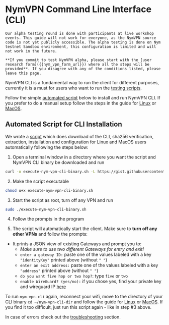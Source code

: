 # NymVPN Command Line Interface (CLI)

```admonish info
Our alpha testing round is done with participants at live workshop events. This guide will not work for everyone, as the NymVPN source code is not yet publicly accessible. The alpha testing is done on Nym testnet Sandbox environment, this configuration is limited and will not work in the future.

**If you commit to test NymVPN alpha, please start with the [user research form]({{nym_vpn_form_url}}) where all the steps will be provided**. If you disagree with any of the conditions listed, please leave this page.
```

NymVPN CLI is a fundamental way to run the client for different purposes, currently it is a must for users who want to run the [testing scripts](testing.md).

Follow the simple [automated script](#automated-script-for-cli-installation) below to install and run NymVPN CLI. If you prefer to do a manual setup follow the steps in the guide for [Linux](cli-linux.md) or [MacOS](cli-mac.md).

## Automated Script for CLI Installation

We wrote a [script](https://gist.github.com/tommyv1987/87267ded27e1eb7651aa9cc745ddf4af) which does download of the CLI, sha256 verification, extraction, installation and configuration for Linux and MacOS users automatically following the steps below:

1. Open a terminal window in a directory where you want the script and NymVPN CLI binary be downloaded and run
```sh
curl -o execute-nym-vpn-cli-binary.sh -L https://gist.githubusercontent.com/tommyv1987/87267ded27e1eb7651aa9cc745ddf4af/raw/2a8b703655549f2e515ef1960b5f6dc54adc02fa/execute-nym-vpn-cli-binary.sh
```

2. Make the script executable
```sh
chmod u+x execute-nym-vpn-cli-binary.sh
```

3. Start the script as root, turn off any VPN and run
```sh
sudo ./execute-nym-vpn-cli-binary.sh
```

4. Follow the prompts in the program

5. The script will automatically start the client. Make sure to **turn off any other VPNs** and follow the prompts:

* It prints a JSON view of existing Gateways and prompt you to:
    - *Make sure to use two different Gateways for entry and exit!*
    - `enter a gateway ID:` paste one of the values labeled with a key `"identityKey"` printed above (without `" "`)
    - `enter an exit address:` paste one of the values labeled with a key `"address"` printed above (without `" "`)
    - `do you want five hop or two hop?`: type `five` or `two`
    - `enable WireGuard? (yes/no):` if you chose yes, find your private key and wireguard IP [here](https://nymvpn.com/en/alpha)

To run `nym-vpn-cli` again, reconnect your wifi, move to the directory of your CLI binary `cd ~/nym-vpn-cli-dir` and follow the guide for [Linux](cli-linux.md#run-nymvpn) or [MacOS](cli-mac.md#run-nymvpn). If you find it too difficult, just run this script again - like in step \#3 above.

In case of errors check out the [troubleshooting](troubleshooting.md) section.
